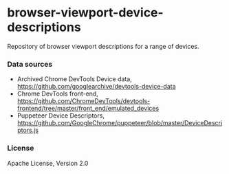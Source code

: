 # browser-viewport-device-descriptions

Repository of browser viewport descriptions for a range of devices.

### Data sources
- Archived Chrome DevTools Device data, https://github.com/googlearchive/devtools-device-data
- Chrome DevTools front-end, https://github.com/ChromeDevTools/devtools-frontend/tree/master/front_end/emulated_devices
- Puppeteer Device Descriptors, https://github.com/GoogleChrome/puppeteer/blob/master/DeviceDescriptors.js

### License

Apache License, Version 2.0
